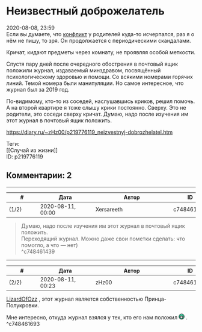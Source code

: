 Неизвестный доброжелатель
=========================

  
2020-08-08, 23:59  
 Если вы думаете, что  [конфликт](Запрещённые%20приёмы%20в%20конфликте)  у родителей куда-то исчерпался, раз я о нём не пишу, то зря. Он продолжается с периодическими скандалами.   
   
 Кричат, кидают предметы через комнату, не проявляя особой меткости.   
   
 Спустя пару дней после очередного обострения в почтовый ящик положили журнал, издаваемый минздравом, посвящённый психологическому здоровью и помощи. Со всякими номерами горячих линий. Темой номера были манипуляции. Но самое интересное, что журнал был за 2019 год.   
   
 По-видимому, кто-то из соседей, наслушавшись криков, решил помочь. А на второй квартире я тоже слышу крики постоянно. Сверху. Это не родители, это соседи сверху кричат. Думаю, надо после изучения им этот журнал в почтовый ящик положить.   
  
<https://diary.ru/~zHz00/p219776119_neizvestnyj-dobrozhelatel.htm>  
  
Теги:  
[[Случай из жизни]]  
ID: p219776119  


Комментарии: 2
--------------

  


---



|         #         |              Дата              |                     Автор                     |           ID           |
| --- | --- | --- | --- |
| (1/2) | 2020-08-11, 00:00 | Xersareeth | c748461439 |

  
 > Думаю, надо после изучения им этот журнал в почтовый ящик положить.   
 Переходящий журнал. Можно даже свои пометки сделать: что помогло, а что — нет)   
 ^c748461439

---



|         #         |              Дата              |                     Автор                     |           ID           |
| --- | --- | --- | --- |
| (2/2) | 2020-08-11, 00:23 | zHz00 | c748461693 |

  
  [LizardOfOzz](http://LizardsBurrow.diary.ru "One more night")  , этот журнал является собственностью Принца-Полукровки.   
   
 Мне интересно, откуда журнал взялся у тех, кто его нам положил ![:D](pics/1131.gif) .   
 ^c748461693